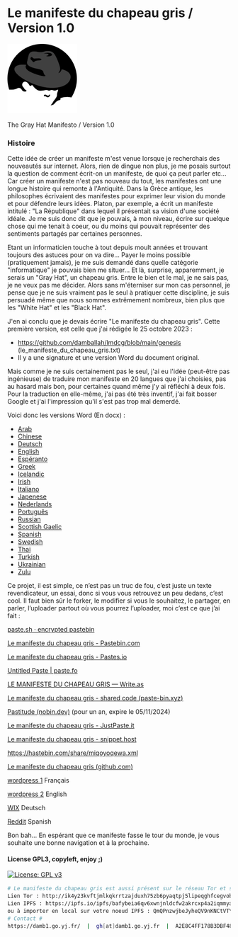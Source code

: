 # Le manifeste du chapeau gris / Version 1.0 
![WALL-E et EVE](https://github.com/damballah/lmdcg/blob/main/genesis/GreyHat_157x157.png)

The Gray Hat Manifesto / Version 1.0
### Histoire
Cette idée de créer un manifeste m'est venue lorsque je recherchais des nouveautés sur internet. Alors, rien de dingue non plus, je me posais surtout la question de comment écrit-on un manifeste, de quoi ça peut parler etc... Car créer un manifeste n'est pas nouveau du tout, les manifestes ont une longue histoire qui remonte à l'Antiquité. Dans la Grèce antique, les philosophes écrivaient des manifestes pour exprimer leur vision du monde et pour défendre leurs idées. Platon, par exemple, a écrit un manifeste intitulé : "La République" dans lequel il présentait sa vision d'une société idéale. Je me suis donc dit que je pouvais, à mon niveau, écrire sur quelque chose qui me tenait à coeur, ou du moins qui pouvait représenter des sentiments partagés par certaines personnes.

Etant un informaticien touche à tout depuis moult années et trouvant toujours des astuces pour on va dire... Payer le moins possible (pratiquement jamais), je me suis demandé dans quelle catégorie "informatique" je pouvais bien me situer... Et là, surprise, apparemment, je serais un "Gray Hat", un chapeau gris. Entre le bien et le mal, je ne sais pas, je ne veux pas me décider. Alors sans m'éterniser sur mon cas personnel, je pense que je ne suis vraiment pas le seul à pratiquer cette discipline, je suis persuadé même que nous sommes extrêmement nombreux, bien plus que les "White Hat" et les "Black Hat".

J'en ai conclu que je devais écrire "Le manifeste du chapeau gris". Cette première version, est celle que j'ai rédigée le 25 octobre 2023 :

* https://github.com/damballah/lmdcg/blob/main/genesis (le_manifeste_du_chapeau_gris.txt)
* Il y a une signature et une version Word du document original.

Mais comme je ne suis certainement pas le seul, j'ai eu l'idée (peut-être pas ingénieuse) de traduire mon manifeste en 20 langues que j'ai choisies, pas au hasard mais bon, pour certaines quand même j'y ai réfléchi à deux fois. Pour la traduction en elle-même, j'ai pas été très inventif, j'ai  fait bosser Google et j'ai l'impression qu'il s'est pas trop mal demerdé.

Voici donc les versions Word (En docx) :
  - [Arab](https://github.com/damballah/lmdcg/tree/main/traductions/Arab)
  - [Chinese](https://github.com/damballah/lmdcg/tree/main/traductions/Chinese)
  - [Deutsch](https://github.com/damballah/lmdcg/tree/main/traductions/Deutsch)
  - [English](https://github.com/damballah/lmdcg/tree/main/traductions/English)
  - [Espéranto](https://github.com/damballah/lmdcg/tree/main/traductions/Espéranto)
  - [Greek](https://github.com/damballah/lmdcg/tree/main/traductions/Greek)
  - [Icelandic](https://github.com/damballah/lmdcg/tree/main/traductions/Icelandic)
  - [Irish](https://github.com/damballah/lmdcg/tree/main/traductions/Irish)
  - [Italiano](https://github.com/damballah/lmdcg/tree/main/traductions/Italiano)
  - [Japenese](https://github.com/damballah/lmdcg/tree/main/traductions/Japenese)
  - [Nederlands](https://github.com/damballah/lmdcg/tree/main/traductions/Nederlands)
  - [Português](https://github.com/damballah/lmdcg/tree/main/traductions/Português)
  - [Russian](https://github.com/damballah/lmdcg/tree/main/traductions/Russian)
  - [Scottish Gaelic](https://github.com/damballah/lmdcg/tree/main/traductions/Scottish%20Gaelic)
  - [Spanish](https://github.com/damballah/lmdcg/tree/main/traductions/Spanish)
  - [Swedish](https://github.com/damballah/lmdcg/tree/main/traductions/Swedish)
  - [Thai](https://github.com/damballah/lmdcg/tree/main/traductions/Thai)
  - [Turkish](https://github.com/damballah/lmdcg/tree/main/traductions/Turkish)
  - [Ukrainian](https://github.com/damballah/lmdcg/tree/main/traductions/Ukrainian)
  - [Zulu](https://github.com/damballah/lmdcg/tree/main/traductions/Zulu)

Ce projet, il est simple, ce n’est pas un truc de fou, c’est juste un texte revendicateur, un essai, donc si vous vous retrouvez un peu dedans, c’est cool. Il faut bien sûr le forker, le modifier si vous le souhaitez, le partager, en parler, l’uploader partout où vous pourrez l’uploader, moi c’est ce que j’ai fait : 

[paste.sh · encrypted pastebin](https://www.paste.sh/0r5i1_f1#souUdnr-mjJTflQu6BkTy8kd)

[Le manifeste du chapeau gris - Pastebin.com](https://pastebin.com/WLHA0Exn)

[Le manifeste du chapeau gris - Pastes.io](https://pastes.io/mf86sb7xll)

[Untitled Paste | paste.fo](https://paste.fo/9f85b535be26)

[LE MANIFESTE DU CHAPEAU GRIS — Write.as](https://write.as/utb6f58nx5vdl.md)

[Le manifeste du chapeau gris - shared code (paste-bin.xyz)](https://paste-bin.xyz/8106462)

[Pastitude (nobin.dev)](https://pastitude.nobin.dev/NNDZfjxQ#wMtlvZdSk/gq9M8IxseSHphnZ0drLxFL) (pour un an, expire le 05/11/2024)

[Le manifeste du chapeau gris - JustPaste.it](https://justpaste.it/8muee)

[Le manifeste du chapeau gris - snippet.host](https://snippet.host/jwxctm)

https://hastebin.com/share/miqoyoqewa.xml

[Le manifeste du chapeau gris (github.com)](https://gist.github.com/damballah/50bb824df690b700b60263446fb06103)

[wordpress 1](https://govelop264.wordpress.com/) Français

[wordpress 2](https://cranford40.wordpress.com/) English

[WIX](https://ente1931.wixsite.com/das-grey-hat-manifes/) Deutsch 

[Reddit](https://www.reddit.com/r/Spanish/comments/17ohvdl/aita_el_manifiesto_del_sombrero_gris/) Spanish

Bon bah… En espérant que ce manifeste fasse le tour du monde, je vous souhaite une bonne navigation et à la prochaine.

#### License GPL3, copyleft, enjoy ;)
[![License: GPL v3](https://img.shields.io/badge/License-GPLv3-blue.svg)](https://www.gnu.org/licenses/gpl-3.0)

```sh
# Le manifeste du chapeau gris est aussi présent sur le réseau Tor et sur l'IPFS #
Lien Tor : http://ik4y23kvftjmlkqkrrtzajduxh75zb6pyaqtpj5lipeqghfcegvobvqd.onion/ (lorsque le service est online)
Lien IPFS : https://ipfs.io/ipfs/bafybeia6qv6xwnjnldcfw2akrcxp4a2iqmmyadhocsz3w25tf6y55i44ga/
ou à importer en local sur votre noeud IPFS : QmQPnzwjbeJyheQV9nKNCtVTYCZYfcZHvJ65M84eM8USbH
# Contact #
https://damb1.go.yj.fr/  |  gh[at]damb1.go.yj.fr  |  A2E8C4FF178B3DBF480D8FF9F796D16A7367DEBB
```


